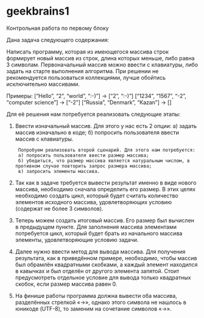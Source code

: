 # geekbrains1
Контрольная работа по первому блоку

Дана задача следующего содержания:

Написать программу, которая из имеющегося массива строк формирует новый массив из строк, длина которых меньше, либо равна 3 символам. Первоначальный массив можно ввести с клавиатуры, либо задать на старте выполнения алгоритма. При решении не рекомендуется пользоваться коллекциями, лучше обойтись исключительно массивами.

Примеры:
[“Hello”, “2”, “world”, “:-)”] → [“2”, “:-)”]
[“1234”, “1567”, “-2”, “computer science”] → [“-2”]
[“Russia”, “Denmark”, “Kazan”] → []

Для её решения нам потребуется реализовать следующие этапы:

1. Ввести изначальный массив. Для этого у нас есть 2 опции:
		а) задать массив изначально в коде;
		б) попросить пользователя ввести массив с клавиатуры.

		Попробуем реализовать второй сценарий. Для этого нам потребуется:
		а) попросить пользователя ввести размер массива;
		б) убедиться, что размер массива является натуральным числом, в противном случае повторить запрос размера массива;
		в) запросить элементы массива.

2. Так как в задаче требуется вывести результат именно в виде нового массива, необходимо сначала определить его размер. В этих целях необходимо создать цикл, который будет считать количество элементов исходного массива, удовлетворяющих условию (содержат не более 3 символов).

3. Теперь можем создать итоговый массив. Его размер был вычислен в предыдущем пункте. Для заполнения массива элементами потребуется цикл, который будет брать из начального массива элементы, удовлетворяющие условию задачи.

4. Далее нужно ввести метод для вывода массива. Для получения результата, как в приведённом примере, необходимо, чтобы массив был обрамлён квадратными скобками, а каждый элемент находился в кавычках и был отделён от другого элемента запятой. Стоит предусмотреть отдельное условие для вывода только квадратных скобок, если размер массива равен 0.

5. На финише работы программа должна вывести оба массива, разделённых стрелкой «→», однако этого символа не нашлось в юникоде (UTF-8), то заменим на сочетание символов «->».

